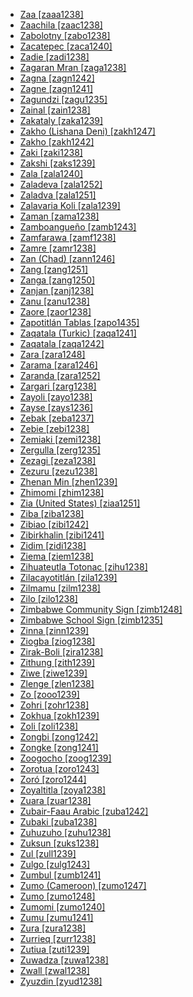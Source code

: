 - [Zaa [zaaa1238]](tree/atla1278/volt1241/krua1234/west2485/weea1234/guer1244/guer1240/weso1238/zaaa1238/zaaa1238.ini)
- [Zaachila [zaac1238]](tree/otom1299/east2557/popo1292/zapo1436/zapo1437/core1259/cent2146/sant1447/zaac1238/zaac1238.ini)
- [Zabolotny [zabo1238]](tree/turk1311/comm1245/oghu1246/oghu1243/kipc1239/nort2696/tata1255/east2336/tobo1249/zabo1238/zabo1238.ini)
- [Zacatepec [zaca1240]](tree/mixe1284/mixe1286/oaxa1241/lowl1268/lowl1269/midl1241/nort2939/zaca1240/zaca1240.ini)
- [Zadie [zadi1238]](tree/atla1278/volt1241/krua1234/east2415/bete1265/east2416/gagn1235/zadi1238/zadi1238.ini)
- [Zagaran Mran [zaga1238]](tree/sino1245/burm1265/lolo1265/burm1266/nort2720/midn1240/maru1249/zaga1238/zaga1238.ini)
- [Zagna [zagn1242]](tree/atla1278/volt1241/krua1234/west2485/weea1234/guer1244/guer1240/weso1238/zagn1242/zagn1242.ini)
- [Zagne [zagn1241]](tree/atla1278/volt1241/krua1234/west2485/weea1234/guer1244/guer1240/weso1238/zagn1241/zagn1241.ini)
- [Zagundzi [zagu1235]](tree/indo1319/indo1320/indo1321/indo1322/roma1329/vlax1238/zagu1235/zagu1235.ini)
- [Zainal [zain1238]](tree/indo1319/indo1320/iran1269/west2794/sout3157/fars1254/fars1255/east2745/aima1241/zain1238/zain1238.ini)
- [Zakataly [zaka1239]](tree/nakh1245/dagh1238/avar1255/avar1256/zaka1239/zaka1239.ini)
- [Zakho (Lishana Deni) [zakh1247]](tree/afro1255/semi1276/west2786/cent2236/nort3165/aram1259/east2680/cent2217/nort3241/nort3242/lish1247/zakh1247/zakh1247.ini)
- [Zakho [zakh1242]](tree/indo1319/indo1320/iran1269/west2794/nort3177/kerm1246/kurd1259/nort2641/zakh1242/zakh1242.ini)
- [Zaki [zaki1238]](tree/cent2225/moru1252/cent2043/lugb1240/zaki1238/zaki1238.ini)
- [Zakshi [zaks1239]](tree/afro1255/chad1250/west2785/west2790/west2800/sout3162/sout3170/zaks1240/zari1242/zaks1239/zaks1239.ini)
- [Zala [zala1240]](tree/gong1255/omet1238/nort3161/cent2046/wola1242/zala1240/zala1240.ini)
- [Zaladeva [zala1252]](tree/afro1255/chad1250/bium1280/nort3156/lama1287/lama1288/nort3048/zala1252/zala1252.ini)
- [Zaladva [zala1251]](tree/afro1255/chad1250/bium1280/nort3156/lama1287/lama1288/zala1251/zala1251.ini)
- [Zalavaria Koli [zala1239]](tree/indo1319/indo1320/indo1321/indo1322/subc1234/guja1255/guja1256/west2830/kach1272/zala1239/zala1239.ini)
- [Zaman [zama1238]](tree/atla1278/volt1241/benu1247/bant1294/sout3152/narr1281/bant1295/yaun1239/bulu1251/zama1238/zama1238.ini)
- [Zamboangueño [zamb1243]](tree/indo1319/ital1284/lati1262/lati1263/impe1234/roma1334/ital1285/west2813/shif1234/sout3183/west2838/cast1243/sout3200/tern1253/chav1241/zamb1243/zamb1243.ini)
- [Zamfarawa [zamf1238]](tree/afro1255/chad1250/west2785/west2714/west2718/haus1257/west2719/zamf1238/zamf1238.ini)
- [Zamre [zamr1238]](tree/afro1255/chad1250/masa1323/sout3146/mesm1239/zamr1238/zamr1238.ini)
- [Zan (Chad) [zann1246]](tree/atla1278/volt1241/nort3149/adam1258/adam1259/mbum1256/adam1257/zang1249/zann1246/zann1246.ini)
- [Zang [zang1251]](tree/atla1278/volt1241/benu1247/bant1294/sout3152/wide1239/narr1282/momo1242/ngwo1241/zang1251/zang1251.ini)
- [Zanga [zang1250]](tree/atla1278/volt1241/nort3149/gura1261/cent2243/sout3164/lobi1246/dyan1251/zang1250/zang1250.ini)
- [Zanjan [zanj1238]](tree/indo1319/indo1320/iran1269/west2794/nort3177/tati1243/tati1244/sout3177/rama1272/take1255/zanj1238/zanj1238.ini)
- [Zanu [zanu1238]](tree/atla1278/volt1241/nort3149/adam1258/adam1259/samb1322/samb1323/voko1241/vere1248/vere1249/vere1250/koma1266/zanu1238/zanu1238.ini)
- [Zaore [zaor1238]](tree/atla1278/volt1241/nort3149/gura1261/cent2243/nort2777/bwam1248/otiv1239/nucl1743/gurm1247/west2461/nucl1748/nort3234/moss1237/moss1238/moss1236/zaor1238/zaor1238.ini)
- [Zapotitlán Tablas [zapo1435]](tree/otom1299/west2783/tlap1252/subt1249/meph1234/acat1239/zapo1435/zapo1435.ini)
- [Zaqatala (Turkic) [zaqa1241]](tree/turk1311/comm1245/oghu1246/oghu1243/west2406/azer1255/nort2697/zaqa1241/zaqa1241.ini)
- [Zaqatala [zaqa1242]](tree/nakh1245/dagh1238/avar1255/avar1256/zaqa1242/zaqa1242.ini)
- [Zara [zara1248]](tree/mand1469/west2780/samo1308/duun1243/bobo1253/sout2840/zara1248/zara1248.ini)
- [Zarama [zara1246]](tree/atla1278/volt1241/benu1247/akpe1249/edoi1239/delt1252/dege1249/enge1239/zara1246/zara1246.ini)
- [Zaranda [zara1252]](tree/afro1255/chad1250/west2785/west2790/west2800/sout3162/nort3190/geji1246/zara1252/zara1252.ini)
- [Zargari [zarg1238]](tree/indo1319/indo1320/indo1321/indo1322/roma1329/balk1252/zarg1238/zarg1238.ini)
- [Zayoli [zayo1238]](tree/indo1319/indo1320/indo1321/indo1324/kash1277/zayo1238/zayo1238.ini)
- [Zayse [zays1236]](tree/gong1255/omet1238/east2423/zays1235/zays1236/zays1236.ini)
- [Zebak [zeba1237]](tree/indo1319/indo1320/iran1269/east2704/sout3156/sang1316/zeba1237/zeba1237.ini)
- [Zebie [zebi1238]](tree/atla1278/volt1241/krua1234/east2415/bete1265/east2416/gagn1235/zebi1238/zebi1238.ini)
- [Zemiaki [zemi1238]](tree/indo1319/indo1320/indo1321/indo1324/kuna1264/gawa1246/gran1245/zemi1238/zemi1238.ini)
- [Zergulla [zerg1235]](tree/gong1255/omet1238/east2423/zays1235/zerg1235/zerg1235.ini)
- [Zezagi [zeza1238]](tree/nucl1709/fini1244/huon1246/west2795/naba1257/mese1244/zeza1238/zeza1238.ini)
- [Zezuru [zezu1238]](tree/atla1278/volt1241/benu1247/bant1294/sout3152/narr1281/east2731/shon1250/core1255/plat1259/cent2310/shon1251/zezu1238/zezu1238.ini)
- [Zhenan Min [zhen1239]](tree/sino1245/sini1245/sout2740/minn1248/minn1241/zhen1239/zhen1239.ini)
- [Zhimomi [zhim1238]](tree/sino1245/kuki1245/naga1409/anga1312/anga1286/reng1253/sumi1235/zhim1238/zhim1238.ini)
- [Zia (United States) [ziaa1251]](tree/kere1287/east1472/ziaa1251/ziaa1251.ini)
- [Ziba [ziba1238]](tree/atla1278/volt1241/benu1247/bant1294/sout3152/narr1281/east2731/nort3203/grea1289/west2842/kivu1239/fore1272/shii1238/ziba1238/ziba1238.ini)
- [Zibiao [zibi1242]](tree/atla1278/volt1241/krua1234/west2485/weea1234/guer1244/guer1240/weso1238/zibi1242/zibi1242.ini)
- [Zibirkhalin [zibi1241]](tree/nakh1245/dagh1238/avar1255/andi1254/botl1243/botl1242/zibi1241/zibi1241.ini)
- [Zidim [zidi1238]](tree/afro1255/chad1250/bium1280/nort3156/marg1267/mofu1249/mofu1250/mofu1248/zidi1238/zidi1238.ini)
- [Ziema [ziem1238]](tree/mand1469/west2780/mand1431/sout2842/mend1263/loma1259/loma1260/ziem1238/ziem1238.ini)
- [Zihuateutla Totonac [zihu1238]](tree/toto1251/toto1252/cent1397/nort1553/xico1235/zihu1238/zihu1238.ini)
- [Zilacayotitlán [zila1239]](tree/otom1299/west2783/tlap1252/subt1249/meph1234/mali1285/zila1239/zila1239.ini)
- [Zilmamu [zilm1238]](tree/surm1244/sout2836/sout2838/kaci1244/zilm1238/zilm1238.ini)
- [Zilo [zilo1238]](tree/nakh1245/dagh1238/avar1255/andi1254/andi1255/zilo1238/zilo1238.ini)
- [Zimbabwe Community Sign [zimb1248]](tree/sign1238/sign1237/zimb1247/zimb1248/zimb1248.ini)
- [Zimbabwe School Sign [zimb1235]](tree/sign1238/sign1237/zimb1247/zimb1235/zimb1235.ini)
- [Zinna [zinn1239]](tree/atla1278/volt1241/nort3149/adam1258/adam1259/samb1322/mumu1249/mumu1250/nucl1240/zinn1239/zinn1239.ini)
- [Ziogba [ziog1238]](tree/afro1255/chad1250/bium1280/nort3156/marg1267/mand1472/wand1280/wand1278/ziog1238/ziog1238.ini)
- [Zirak-Boli [zira1238]](tree/indo1319/indo1320/indo1321/indo1324/kash1277/zira1238/zira1238.ini)
- [Zithung [zith1239]](tree/sino1245/nung1293/rawa1265/zith1239/zith1239.ini)
- [Ziwe [ziwe1239]](tree/nucl1709/fini1244/huon1246/west2795/onoo1246/ziwe1239/ziwe1239.ini)
- [Zlenge [zlen1238]](tree/afro1255/chad1250/bium1280/nort3156/higi1241/psik1239/zlen1238/zlen1238.ini)
- [Zo [zooo1239]](tree/atla1278/volt1241/nort3149/gura1261/cent2243/waja1258/bikw1235/bikw1236/makn1235/zooo1239/zooo1239.ini)
- [Zohri [zohr1238]](tree/indo1319/indo1320/iran1269/west2794/sout3157/fars1254/fars1255/east2745/aima1241/zohr1238/zohr1238.ini)
- [Zokhua [zokh1239]](tree/sino1245/kuki1245/kuki1246/cent2005/laic1236/haka1240/zokh1239/zokh1239.ini)
- [Zoli [zoli1238]](tree/atla1278/volt1241/nort3149/adam1258/adam1259/mbum1256/mbum1257/cent2020/kara1477/nzak1246/zoli1238/zoli1238.ini)
- [Zongbi [zong1242]](tree/atla1278/volt1241/nort3149/adam1258/adam1259/samb1322/samb1323/voko1241/peer1241/zong1242/zong1242.ini)
- [Zongke [zong1241]](tree/sino1245/burm1265/naqi1236/qian1263/rgya1241/horp1240/shan1274/zong1241/zong1241.ini)
- [Zoogocho [zoog1239]](tree/otom1299/east2557/popo1292/zapo1436/zapo1437/core1259/nort2987/zoog1238/zoog1239/zoog1239.ini)
- [Zorotua [zoro1243]](tree/khoe1240/kwad1244/zoro1243/zoro1243.ini)
- [Zoró [zoro1244]](tree/tupi1275/mond1266/gavi1250/gavi1248/gavi1246/zoro1244/zoro1244.ini)
- [Zoyaltitla [zoya1238]](tree/otom1299/east2557/popo1292/popo1293/maza1295/maza1309/maza1296/zoya1238/zoya1238.ini)
- [Zuara [zuar1238]](tree/afro1255/berb1260/nafu1238/zuar1238/zuar1238.ini)
- [Zubair-Faau Arabic [zuba1242]](tree/afro1255/semi1276/west2786/cent2236/arab1394/arab1395/arab1393/gulf1241/zuba1242/zuba1242.ini)
- [Zubaki [zuba1238]](tree/atla1278/volt1241/benu1247/bant1294/sout3152/narr1281/east2731/nort3203/nort3209/coas1317/miji1240/poko1261/zuba1238/zuba1238.ini)
- [Zuhuzuho [zuhu1238]](tree/nucl1709/kain1273/goro1272/nucl1760/gahu1246/toka1244/zuhu1238/zuhu1238.ini)
- [Zuksun [zuks1238]](tree/atla1278/volt1241/benu1247/kain1275/cent2242/duka1247/duka1250/main1281/kagf1238/zuks1238/zuks1238.ini)
- [Zul [zull1239]](tree/afro1255/chad1250/west2785/west2790/west2800/sout3162/nort3190/nyam1284/polc1243/zull1239/zull1239.ini)
- [Zulgo [zulg1243]](tree/afro1255/chad1250/bium1280/nort3156/marg1267/mofu1249/meri1245/zulg1242/zulg1243/zulg1243.ini)
- [Zumbul [zumb1241]](tree/afro1255/chad1250/west2785/west2790/west2800/sout3162/sout3170/dass1243/zumb1241/zumb1241.ini)
- [Zumo (Cameroon) [zumo1247]](tree/afro1255/chad1250/bium1280/sout3145/bium1271/bata1316/jimi1254/zumo1247/zumo1247.ini)
- [Zumo [zumo1248]](tree/afro1255/chad1250/west2785/west2790/west2800/sout3161/guru1272/jimi1255/zumo1248/zumo1248.ini)
- [Zumomi [zumo1240]](tree/sino1245/kuki1245/naga1409/anga1312/anga1286/reng1253/sumi1235/zumo1240/zumo1240.ini)
- [Zumu [zumu1241]](tree/afro1255/chad1250/bium1280/sout3145/bium1271/bata1316/bata1314/zumu1241/zumu1241.ini)
- [Zura [zura1238]](tree/cent2225/sara1341/sbbo1237/nucl1719/ferg1237/gula1266/zura1238/zura1238.ini)
- [Zurrieq [zurr1238]](tree/afro1255/semi1276/west2786/cent2236/arab1394/arab1395/nort3191/malt1254/zurr1238/zurr1238.ini)
- [Zutiua [zuti1239]](tree/book1242/guaj1255/zuti1239/zuti1239.ini)
- [Zuwadza [zuwa1238]](tree/koia1260/bara1376/omie1241/zuwa1238/zuwa1238.ini)
- [Zwall [zwal1238]](tree/atla1278/volt1241/benu1247/benu1248/bero1241/shal1242/zwal1238/zwal1238.ini)
- [Zyuzdin [zyud1238]](tree/ural1272/perm1256/komi1267/komi1269/zyud1238/zyud1238.ini)

